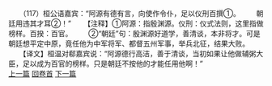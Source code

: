 　　（117）桓公语嘉宾：“阿源有德有言，向使作令仆，足以仪刑百撰①。
　　朝廷用违其才耳②！”
　　【注释】①阿源：指殷渊源。仪刑：仪式法则，这里指做榜样。百揆：百官。
　　②“朝廷”句：殷渊源好道学，善清谈，本非将才。可是朝廷想平定中原，竟任他为中军将军、都督五州军事，举兵北征，结果大败。
　　【译文】桓温对郗嘉宾说：“阿源德行高洁，善于清谈，当初如果让他做辅粥大臣，足以成为百官的榜样。只是朝廷不按他的才能任用他啊！”
<br>[上一篇](08_116) [回卷首](08_000) [下一篇](08_118)
